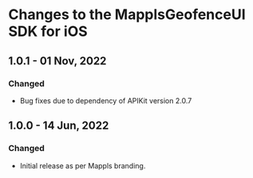 # Changes to the MapplsGeofenceUI SDK for iOS

## 1.0.1 - 01 Nov, 2022

### Changed

- Bug fixes due to dependency of APIKit version 2.0.7

## 1.0.0 - 14 Jun, 2022

### Changed

- Initial release as per Mappls branding.
